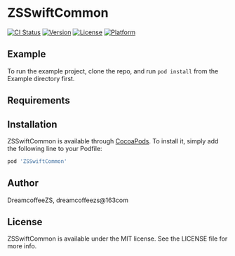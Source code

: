 # ZSSwiftCommon

[![CI Status](https://img.shields.io/travis/DreamcoffeeZS/ZSSwiftCommon.svg?style=flat)](https://travis-ci.org/DreamcoffeeZS/ZSSwiftCommon)
[![Version](https://img.shields.io/cocoapods/v/ZSSwiftCommon.svg?style=flat)](https://cocoapods.org/pods/ZSSwiftCommon)
[![License](https://img.shields.io/cocoapods/l/ZSSwiftCommon.svg?style=flat)](https://cocoapods.org/pods/ZSSwiftCommon)
[![Platform](https://img.shields.io/cocoapods/p/ZSSwiftCommon.svg?style=flat)](https://cocoapods.org/pods/ZSSwiftCommon)

## Example

To run the example project, clone the repo, and run `pod install` from the Example directory first.

## Requirements

## Installation

ZSSwiftCommon is available through [CocoaPods](https://cocoapods.org). To install
it, simply add the following line to your Podfile:

```ruby
pod 'ZSSwiftCommon'
```

## Author

DreamcoffeeZS, dreamcoffeezs@163com

## License

ZSSwiftCommon is available under the MIT license. See the LICENSE file for more info.
